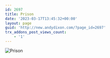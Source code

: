 ```yaml
---
id: 2697
title: Prison
date: '2023-03-17T13:45:32+00:00'
layout: page
guid: 'http://new.andydixon.com/?page_id=2697'
trx_addons_post_views_count:
    - '1'
---
```


![Prison](https://i0.wp.com/assets.g8x2.ldn.idrivee2-23.com/posters/Prison%2001.jpg?w=1200&ssl=1 "Prison")
